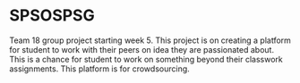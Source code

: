 # SPSOSPSG
Team 18 group project starting week 5. This project is on creating a platform for student to work with their peers on idea they are passionated about. This is a chance for student to work on something beyond their classwork assignments. This platform is for crowdsourcing.
